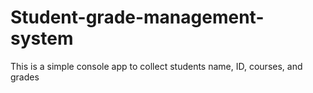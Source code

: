 # Student-grade-management-system
This is a simple console app to collect students name, ID, courses, and grades
